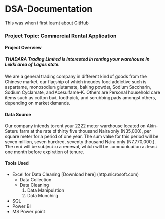 # DSA-Documentation
This was when i first learnt about GitHub

### Project Topic: Commercial Rental Application

#### Project Overview
##### THADARA Trading Limited is interested in renting your warehouse in Lekki area of Lagos state. 
We are a general trading company in different kind of goods from the Chinese market, our flagship of which incudes food addictive such is aspartame, monosodium glutamate, baking powder, Sodium Saccharin, Sodium Cyclamate, and Acesulfame-K. Others are Personal household care items such as cotton bud, toothpick, and scrubbing pads amongst others, depending on market demands. 

#### Data Source
Our company intends to rent your 2222 meter warehouse located on Akin-Sateru farm at the rate of thirty five thousand Naira only (N35,000), per square meter for a period of one year. The sum value for this period will be seven million, seven hundred, seventy thousand Naira only (N7,770,000.). The rent will be subject to a renewal, which will be communication at least one month before expiration of tenure. 

#### Tools Used
- Excel for Data Cleaning [Download here] (http.microsoft.com)
  - Data Collection
  - Data Cleaning
    1. Data Manipulation
    2. Data Munching
- SQL
- Power BI
- MS Power point
